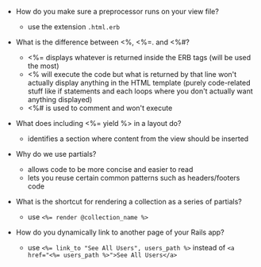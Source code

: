 - How do you make sure a preprocessor runs on your view file?
  - use the extension `.html.erb`

- What is the difference between <%, <%=. and <%#?
  - <%= displays whatever is returned inside the ERB tags (will be used the most)
  - <% will execute the code but what is returned by that line won't actually display anything in the HTML template (purely code-related stuff like if statements and each loops where you don't actually want anything displayed)
  - <%# is used to comment and won't execute

- What does including <%= yield %> in a layout do?
  - identifies a section where content from the view should be inserted

- Why do we use partials?
  - allows code to be more concise and easier to read
  - lets you reuse certain common patterns such as headers/footers code

- What is the shortcut for rendering a collection as a series of partials?
  - use `<%= render @collection_name %>`

- How do you dynamically link to another page of your Rails app?
  - use `<%= link_to "See All Users", users_path %>` instead of `<a href="<%= users_path %>">See All Users</a>`